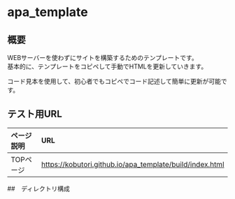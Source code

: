 # apa_template

## 概要
WEBサーバーを使わずにサイトを構築するためのテンプレートです。  
基本的に、テンプレートをコピペして手動でHTMLを更新していきます。  

コード見本を使用して、初心者でもコピペでコード記述して簡単に更新が可能です。

## テスト用URL

|ページ説明|URL|
|:---|:---|
|TOPページ|https://kobutori.github.io/apa_template/build/index.html|


##　ディレクトリ構成








